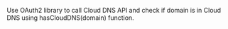 Use OAuth2 library to call Cloud DNS API and check if domain is in Cloud DNS using hasCloudDNS(domain) function.
